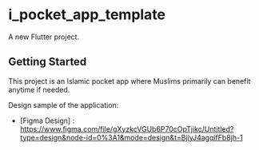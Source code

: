 # i_pocket_app_template

A new Flutter project.

## Getting Started

This project is an Islamic pocket app where Muslims primarily can benefit anytime if needed.

Design sample of the application:

- [Figma Design] : https://www.figma.com/file/gXyzkcVGUb6P70cOpTjikc/Untitled?type=design&node-id=0%3A1&mode=design&t=BjiyJ4agqifFb8jh-1
